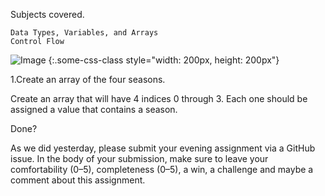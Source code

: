 Subjects covered.

	Data Types, Variables, and Arrays
	Control Flow

![Image](https://image.freepik.com/free-vector/four-seasons-with-tree-landscape_62147501855.jpg)
{:.some-css-class style="width: 200px, height: 200px"}

1.Create an array of the four seasons.

Create an array that will have 4 indices 0 through 3. 
Each one should be assigned a value that contains a season.


Done?

As we did yesterday, please submit your evening assignment via a GitHub issue. In the body of your submission, make sure to leave your comfortability (0–5), completeness (0–5), a win, a challenge and maybe a comment about this assignment.